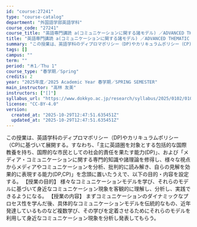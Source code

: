```yaml
---
id: "course:27241"
type: "course-catalog"
department: "外国語学部英語学科"
course_code: "27241"
course_title: "英語専門講読 a(コミュニケーションに関する諸モデル) ／ADVANCED THEMATIC READING (A)"
title: "英語専門講読 a(コミュニケーションに関する諸モデル) ／ADVANCED THEMATIC READING (A)"
summary: "この授業は、英語学科のディプロマポリシー（DP)やカリキュラムポリシー（CP)に基づいて展開する。すなわち、「主に英語圏を対象とする包括的な国際教養を持ち、国際的な市民としての社会的責任を果たす能力(DP)」、および「メディア・コミュニケー…"
tags: []
campus: ""
term: ""
period: "木1／Thu 1"
course_type: "春学期／Spring"
credits: 2
year: "2025年度／2025 Academic Year 春学期／SPRING SEMESTER"
main_instructor: "高林 友美"
instructors: ["[]"]
syllabus_url: "https://www.dokkyo.ac.jp/research/syllabus/2025/0102/0102_27241_ja_JP.html"
license: "CC-BY-4.0"
version:
  created_at: "2025-10-29T12:47:51.635451Z"
  updated_at: "2025-10-29T12:47:51.635451Z"
---
```

この授業は、英語学科のディプロマポリシー（DP)やカリキュラムポリシー（CP)に基づいて展開する。すなわち、「主に英語圏を対象とする包括的な国際教養を持ち、国際的な市民としての社会的責任を果たす能力(DP)」、および「メディア・コミュニケーションに関する専門的知識や諸理論を修得し、様々な視点からメディアやコミュニケーションを分析、批判的に読み解き、自らの見解を効果的に表現する能力(DP,CP)」を念頭に置いたうえで、以下の目的・内容を設定する。 【授業の目的】 様々なコミュニケーションモデルを学び、それらのモデルに基づいて身近なコミュニケーション現象を客観的に理解し、分析し、実践できるようになる。 【授業の内容】 まずコミュニケーションのダイナミックなプロセス性を学んだ後、具体的なコミュニケーションモデルを伝統的なもの、近年発達しているものなど複数学び、その学びを定着させるためにそれらのモデルを利用して身近なコミュニケーション現象を分析し発表してもらう。
